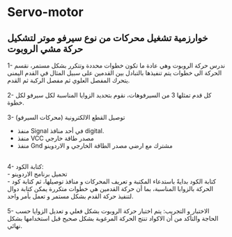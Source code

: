 # Servo-motor
## خوارزمية تشغيل محركات من نوع سيرفو موتر لتشكيل حركة مشي الروبوت
1- ندرس حركة الروبوت وهي عادة ما تكون خطوات محددة وتتكرر بشكل مستمر، نقسم الحركة الى خطوات يتم تنفيذها بالتبادل بين القدمين على سبيل المثال في القدم اليمنى يتحرك المفصل العلوي ثم مفصل الركبة ثم القدم. <br>
<br>
2- كل قدم تمثلها 3 من السيرفوهات، نقوم بتحديد الزوايا المناسبة لكل سيرفو لكل خطوة.<br>
<br>
3- توصيل القطع الالكترونية (محركات السيرفو) <br>
- منفذ Signal في أحد منافذ digital. 
- منفذ VCC مصدر طاقة خارجي <br>
- منفذ Gnd مشترك مع ارضي مصدر الطاقة الخارجي و الاردوينو<br>
<br>
4- كتابة الكود:<br>
- تحميل برنامج الاردوينو<br>
- كتابة الكود بدايةً باستدعاء المكتبة و تعريف المحركات و منافذ توصيلها، ثم كتابة كود الحركة بالزوابا المناسبة، بما أن حركة القدمين هي خطوات متكررة يمكن كتابة دوال لتنفيذ حركة القدم بشكل مستمر و تعمل بأمر واحد.<br>
<br>
5- الاختبار و التجريب: يتم اختبار حركة الروبوت بشكل فعلي و تعديل الزوايا حسب الحاجة والتأكد من أن الاكواد تنتج الحركة المرغوبة بشكل صحيح قبل استخدامها بشكل نهائي.<br>


